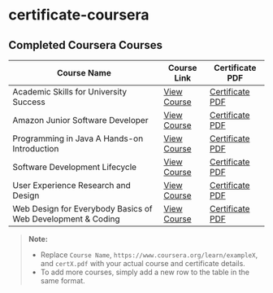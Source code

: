# certificate-coursera

## Completed Coursera Courses

| Course Name        | Course Link                                               | Certificate PDF                  |
|--------------------|----------------------------------------------------------|-----------------------------------|
| Academic Skills for University Success      | [View Course](https://www.coursera.org/learn/example1)   | [Certificate PDF](cert1.pdf)      |
| Amazon Junior Software Developer      | [View Course](https://www.coursera.org/learn/example2)   | [Certificate PDF](cert2.pdf)      |
| Programming in Java A Hands-on Introduction      | [View Course](https://www.coursera.org/learn/example3)   | [Certificate PDF](cert3.pdf)      |
| Software Development Lifecycle      | [View Course](https://www.coursera.org/learn/example4)   | [Certificate PDF](cert4.pdf)      |
| User Experience Research and Design      | [View Course](https://www.coursera.org/learn/example5)   | [Certificate PDF](cert5.pdf)      |
| Web Design for Everybody Basics of Web Development & Coding      | [View Course](https://www.coursera.org/learn/example6)   | [Certificate PDF](cert6.pdf)      |

> **Note:**  
> - Replace `Course Name`, `https://www.coursera.org/learn/exampleX`, and `certX.pdf` with your actual course and certificate details.
> - To add more courses, simply add a new row to the table in the same format.
